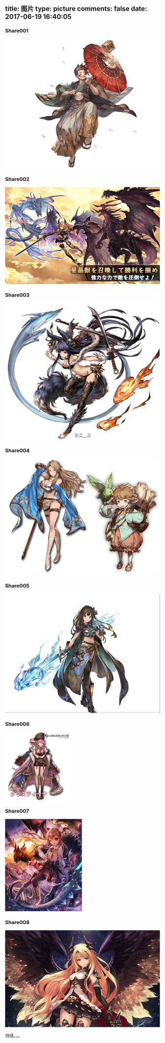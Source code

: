 title: 图片
type: picture
comments: false
date: 2017-06-19 16:40:05
---

### Share001
![img](/uploads/picture/1.jpg)


### Share002
![img](/uploads/picture/2.jpg)

### Share003
![img](/uploads/picture/3.jpg)

### Share004
![img](/uploads/picture/4.jpg)

### Share005
![img](/uploads/picture/5.jpg)

### Share006
![img](/uploads/picture/6.jpg)

### Share007
![img](/uploads/picture/7.jpg)

### Share008
![img](/uploads/picture/8.jpg)

待续。。。


